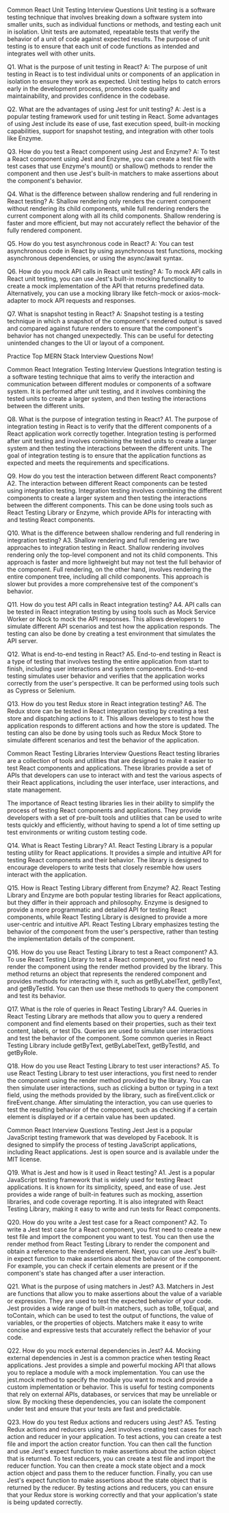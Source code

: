 Common React Unit Testing Interview Questions
Unit testing is a software testing technique that involves breaking down a software system into smaller units, such as individual functions or methods, and testing each unit in isolation. Unit tests are automated, repeatable tests that verify the behavior of a unit of code against expected results. The purpose of unit testing is to ensure that each unit of code functions as intended and integrates well with other units.

Q1. What is the purpose of unit testing in React?
A: The purpose of unit testing in React is to test individual units or components of an application in isolation to ensure they work as expected. Unit testing helps to catch errors early in the development process, promotes code quality and maintainability, and provides confidence in the codebase.

Q2. What are the advantages of using Jest for unit testing?
A: Jest is a popular testing framework used for unit testing in React. Some advantages of using Jest include its ease of use, fast execution speed, built-in mocking capabilities, support for snapshot testing, and integration with other tools like Enzyme.

Q3. How do you test a React component using Jest and Enzyme?
A: To test a React component using Jest and Enzyme, you can create a test file with test cases that use Enzyme's mount() or shallow() methods to render the component and then use Jest's built-in matchers to make assertions about the component's behavior.

Q4. What is the difference between shallow rendering and full rendering in React testing?
A: Shallow rendering only renders the current component without rendering its child components, while full rendering renders the current component along with all its child components. Shallow rendering is faster and more efficient, but may not accurately reflect the behavior of the fully rendered component.

Q5. How do you test asynchronous code in React?
A: You can test asynchronous code in React by using asynchronous test functions, mocking asynchronous dependencies, or using the async/await syntax.

Q6. How do you mock API calls in React unit testing?
A: To mock API calls in React unit testing, you can use Jest's built-in mocking functionality to create a mock implementation of the API that returns predefined data. Alternatively, you can use a mocking library like fetch-mock or axios-mock-adapter to mock API requests and responses.

Q7. What is snapshot testing in React?
A: Snapshot testing is a testing technique in which a snapshot of the component's rendered output is saved and compared against future renders to ensure that the component's behavior has not changed unexpectedly. This can be useful for detecting unintended changes to the UI or layout of a component.

Practice Top MERN Stack Interview Questions Now!

Common React Integration Testing Interview Questions
Integration testing is a software testing technique that aims to verify the interaction and communication between different modules or components of a software system. It is performed after unit testing, and it involves combining the tested units to create a larger system, and then testing the interactions between the different units.

Q8. What is the purpose of integration testing in React?
A1. The purpose of integration testing in React is to verify that the different components of a React application work correctly together. Integration testing is performed after unit testing and involves combining the tested units to create a larger system and then testing the interactions between the different units. The goal of integration testing is to ensure that the application functions as expected and meets the requirements and specifications.

Q9. How do you test the interaction between different React components?
A2. The interaction between different React components can be tested using integration testing. Integration testing involves combining the different components to create a larger system and then testing the interactions between the different components. This can be done using tools such as React Testing Library or Enzyme, which provide APIs for interacting with and testing React components.

Q10. What is the difference between shallow rendering and full rendering in integration testing?
A3. Shallow rendering and full rendering are two approaches to integration testing in React. Shallow rendering involves rendering only the top-level component and not its child components. This approach is faster and more lightweight but may not test the full behavior of the component. Full rendering, on the other hand, involves rendering the entire component tree, including all child components. This approach is slower but provides a more comprehensive test of the component's behavior.

Q11. How do you test API calls in React integration testing?
A4. API calls can be tested in React integration testing by using tools such as Mock Service Worker or Nock to mock the API responses. This allows developers to simulate different API scenarios and test how the application responds. The testing can also be done by creating a test environment that simulates the API server.

Q12. What is end-to-end testing in React?
A5. End-to-end testing in React is a type of testing that involves testing the entire application from start to finish, including user interactions and system components. End-to-end testing simulates user behavior and verifies that the application works correctly from the user's perspective. It can be performed using tools such as Cypress or Selenium.

Q13. How do you test Redux store in React integration testing?
A6. The Redux store can be tested in React integration testing by creating a test store and dispatching actions to it. This allows developers to test how the application responds to different actions and how the store is updated. The testing can also be done by using tools such as Redux Mock Store to simulate different scenarios and test the behavior of the application.

Common React Testing Libraries Interview Questions
React testing libraries are a collection of tools and utilities that are designed to make it easier to test React components and applications. These libraries provide a set of APIs that developers can use to interact with and test the various aspects of their React applications, including the user interface, user interactions, and state management.

The importance of React testing libraries lies in their ability to simplify the process of testing React components and applications. They provide developers with a set of pre-built tools and utilities that can be used to write tests quickly and efficiently, without having to spend a lot of time setting up test environments or writing custom testing code.

Q14. What is React Testing Library?
A1. React Testing Library is a popular testing utility for React applications. It provides a simple and intuitive API for testing React components and their behavior. The library is designed to encourage developers to write tests that closely resemble how users interact with the application.

Q15. How is React Testing Library different from Enzyme?
A2. React Testing Library and Enzyme are both popular testing libraries for React applications, but they differ in their approach and philosophy. Enzyme is designed to provide a more programmatic and detailed API for testing React components, while React Testing Library is designed to provide a more user-centric and intuitive API. React Testing Library emphasizes testing the behavior of the component from the user's perspective, rather than testing the implementation details of the component.

Q16. How do you use React Testing Library to test a React component?
A3. To use React Testing Library to test a React component, you first need to render the component using the render method provided by the library. This method returns an object that represents the rendered component and provides methods for interacting with it, such as getByLabelText, getByText, and getByTestId. You can then use these methods to query the component and test its behavior.

Q17. What is the role of queries in React Testing Library?
A4. Queries in React Testing Library are methods that allow you to query a rendered component and find elements based on their properties, such as their text content, labels, or test IDs. Queries are used to simulate user interactions and test the behavior of the component. Some common queries in React Testing Library include getByText, getByLabelText, getByTestId, and getByRole.

Q18. How do you use React Testing Library to test user interactions?
A5. To use React Testing Library to test user interactions, you first need to render the component using the render method provided by the library. You can then simulate user interactions, such as clicking a button or typing in a text field, using the methods provided by the library, such as fireEvent.click or fireEvent.change. After simulating the interaction, you can use queries to test the resulting behavior of the component, such as checking if a certain element is displayed or if a certain value has been updated.

Common React Interview Questions Testing Jest
Jest is a popular JavaScript testing framework that was developed by Facebook. It is designed to simplify the process of testing JavaScript applications, including React applications. Jest is open source and is available under the MIT license.

Q19. What is Jest and how is it used in React testing?
A1. Jest is a popular JavaScript testing framework that is widely used for testing React applications. It is known for its simplicity, speed, and ease of use. Jest provides a wide range of built-in features such as mocking, assertion libraries, and code coverage reporting. It is also integrated with React Testing Library, making it easy to write and run tests for React components.

Q20. How do you write a Jest test case for a React component?
A2. To write a Jest test case for a React component, you first need to create a new test file and import the component you want to test. You can then use the render method from React Testing Library to render the component and obtain a reference to the rendered element. Next, you can use Jest's built-in expect function to make assertions about the behavior of the component. For example, you can check if certain elements are present or if the component's state has changed after a user interaction.

Q21. What is the purpose of using matchers in Jest?
A3. Matchers in Jest are functions that allow you to make assertions about the value of a variable or expression. They are used to test the expected behavior of your code. Jest provides a wide range of built-in matchers, such as toBe, toEqual, and toContain, which can be used to test the output of functions, the value of variables, or the properties of objects. Matchers make it easy to write concise and expressive tests that accurately reflect the behavior of your code.

Q22. How do you mock external dependencies in Jest?
A4. Mocking external dependencies in Jest is a common practice when testing React applications. Jest provides a simple and powerful mocking API that allows you to replace a module with a mock implementation. You can use the jest.mock method to specify the module you want to mock and provide a custom implementation or behavior. This is useful for testing components that rely on external APIs, databases, or services that may be unreliable or slow. By mocking these dependencies, you can isolate the component under test and ensure that your tests are fast and predictable.

Q23. How do you test Redux actions and reducers using Jest?
A5. Testing Redux actions and reducers using Jest involves creating test cases for each action and reducer in your application. To test actions, you can create a test file and import the action creator function. You can then call the function and use Jest's expect function to make assertions about the action object that is returned. To test reducers, you can create a test file and import the reducer function. You can then create a mock state object and a mock action object and pass them to the reducer function. Finally, you can use Jest's expect function to make assertions about the state object that is returned by the reducer. By testing actions and reducers, you can ensure that your Redux store is working correctly and that your application's state is being updated correctly.
